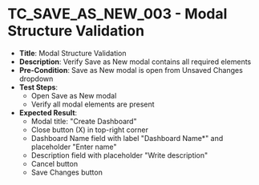 # TC_SAVE_AS_NEW_003 - Modal Structure Validation

* **Title**: Modal Structure Validation
* **Description**: Verify Save as New modal contains all required elements
* **Pre-Condition**: Save as New modal is open from Unsaved Changes dropdown
* **Test Steps**:
  * Open Save as New modal
  * Verify all modal elements are present
* **Expected Result**:
  * Modal title: "Create Dashboard"
  * Close button (X) in top-right corner
  * Dashboard Name field with label "Dashboard Name*" and placeholder "Enter name"
  * Description field with placeholder "Write description"
  * Cancel button
  * Save Changes button